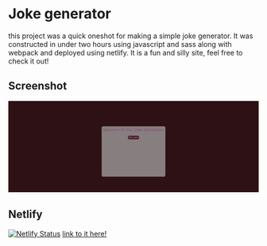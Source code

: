 # Joke generator

this project was a quick oneshot for making a simple joke generator. It was constructed in under two hours using javascript and sass along with webpack and deployed using netlify. It is a fun and silly site, feel free to check it out!

## Screenshot
![img](gifs/site.png)

## Netlify
[![Netlify Status](https://api.netlify.com/api/v1/badges/3ac44bf9-3d1f-4832-a882-bff43e4da2a6/deploy-status)](https://app.netlify.com/sites/awesome-goldwasser-9824f4/deploys)
[link to it here!](https://awesome-goldwasser-9824f4.netlify.app)
